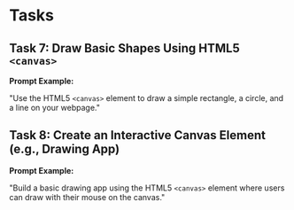 # Tasks

## Task 7: Draw Basic Shapes Using HTML5 `<canvas>`

**Prompt Example:**

"Use the HTML5 `<canvas>` element to draw a simple rectangle, a circle, and a line on your webpage."

## Task 8: Create an Interactive Canvas Element (e.g., Drawing App)

**Prompt Example:**

"Build a basic drawing app using the HTML5 `<canvas>` element where users can draw with their mouse on the canvas."
